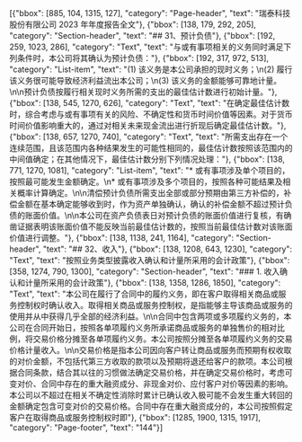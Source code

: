[{"bbox": [885, 104, 1315, 127], "category": "Page-header", "text": "瑞泰科技股份有限公司 2023 年年度报告全文"}, {"bbox": [138, 179, 292, 205], "category": "Section-header", "text": "## 31、预计负债"}, {"bbox": [192, 259, 1023, 286], "category": "Text", "text": "与或有事项相关的义务同时满足下列条件时，本公司将其确认为预计负债："}, {"bbox": [192, 317, 972, 513], "category": "List-item", "text": "(1) 该义务是本公司承担的现时义务；\n(2) 履行该义务很可能导致经济利益流出本公司；\n(3) 该义务的金额能够可靠地计量。\n\n预计负债按履行相关现时义务所需的支出的最佳估计数进行初始计量。"}, {"bbox": [138, 545, 1270, 626], "category": "Text", "text": "在确定最佳估计数时，综合考虑与或有事项有关的风险、不确定性和货币时间价值等因素。对于货币时间价值影响重大的，通过对相关未来现金流出进行折现后确定最佳估计数。"}, {"bbox": [138, 657, 1270, 740], "category": "Text", "text": "所需支出存在一个连续范围，且该范围内各种结果发生的可能性相同的，最佳估计数按照该范围内的中间值确定；在其他情况下，最佳估计数分别下列情况处理："}, {"bbox": [138, 771, 1270, 1081], "category": "List-item", "text": "* 或有事项涉及单个项目的，按照最可能发生金额确定。\n* 或有事项涉及多个项目的，按照各种可能结果及相关概率计算确定。\n\n清偿预计负债所需支出全部或部分预期由第三方补偿的，补偿金额在基本确定能够收到时，作为资产单独确认，确认的补偿金额不超过预计负债的账面价值。\n\n本公司在资产负债表日对预计负债的账面价值进行复核，有确凿证据表明该账面价值不能反映当前最佳估计数的，按照当前最佳估计数对该账面价值进行调整。"}, {"bbox": [138, 1138, 241, 1164], "category": "Section-header", "text": "## 32、收入"}, {"bbox": [138, 1208, 643, 1230], "category": "Text", "text": "按照业务类型披露收入确认和计量所采用的会计政策"}, {"bbox": [358, 1274, 790, 1300], "category": "Section-header", "text": "### 1. 收入确认和计量所采用的会计政策"}, {"bbox": [138, 1358, 1286, 1850], "category": "Text", "text": "本公司在履行了合同中的履约义务，即在客户取得相关商品或服务控制权时确认收入。取得相关商品或服务控制权，是指能够主导该商品或服务的使用并从中获得几乎全部的经济利益。\n\n合同中包含两项或多项履约义务的，本公司在合同开始日，按照各单项履约义务所承诺商品或服务的单独售价的相对比例，将交易价格分摊至各单项履约义务。本公司按照分摊至各单项履约义务的交易价格计量收入。\n\n交易价格是指本公司因向客户转让商品或服务而预期有权收取的对价金额，不包括代第三方收取的款项以及预期将退还给客户的款项。本公司根据合同条款，结合其以往的习惯做法确定交易价格，并在确定交易价格时，考虑可变对价、合同中存在的重大融资成分、非现金对价、应付客户对价等因素的影响。本公司以不超过在相关不确定性消除时累计已确认收入极可能不会发生重大转回的金额确定包含可变对价的交易价格。合同中存在重大融资成分的，本公司按照假定客户在取得商品或服务控制权时即"}, {"bbox": [1285, 1900, 1315, 1917], "category": "Page-footer", "text": "144"}]